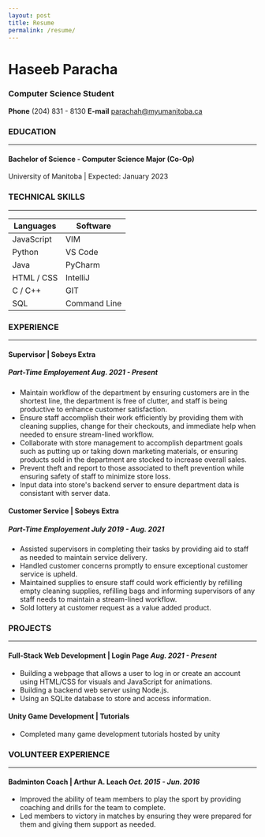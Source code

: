 ```yaml
---
layout: post
title: Resume
permalink: /resume/
---
```


# Haseeb Paracha
### Computer Science Student
**Phone** (204) 831 - 8130 **E-mail** parachah@myumanitoba.ca
### EDUCATION

---

#### Bachelor of Science - Computer Science Major (Co-Op)
University of Manitoba | Expected: January 2023

### TECHNICAL SKILLS

---

| Languages      | Software |
| ----------- | ----------- |
| JavaScript      | VIM       |
| Python   | VS Code        |
| Java      | PyCharm        |
| HTML / CSS   |    IntelliJ     |
| C / C++      | GIT       |
| SQL   | Command Line        |

### EXPERIENCE

---

#### Supervisor | Sobeys Extra
##### Part-Time Employement _Aug. 2021 - Present_

- Maintain workflow of the department by ensuring customers are in the shortest line, the department is free of clutter, and staff is being productive to enhance customer satisfaction.
- Ensure staff accomplish their work efficiently by providing them with cleaning supplies, change for their checkouts, and immediate help when needed to ensure stream-lined workflow.
- Collaborate with store management to accomplish department goals such as putting up or taking down marketing materials, or ensuring products sold in the department are stocked to increase overall sales.
- Prevent theft and report to those associated to theft prevention while ensuring safety of staff to minimize store loss.
- Input data into store's backend server to ensure department data is consistant with server data.

#### Customer Service | Sobeys Extra
##### Part-Time Employement _July 2019 - Aug. 2021_
- Assisted supervisors in completing their tasks by providing aid to staff as needed to maintain service delivery.
- Handled customer concerns promptly to ensure exceptional customer service is upheld.
- Maintained supplies to ensure staff could work efficiently by refilling empty cleaning supplies, refilling bags and informing
supervisors of any staff needs to maintain a stream-lined workflow.
- Sold lottery at customer request as a value added product.

### PROJECTS

---

#### Full-Stack Web Development | Login Page _Aug. 2021 - Present_
- Building a webpage that allows a user to log in or create an account using HTML/CSS for visuals and JavaScript for animations.
- Building a backend web server using Node.js.
- Using an SQLite database to store and access information.

#### Unity Game Development | Tutorials
- Completed many game development tutorials hosted by unity

### VOLUNTEER EXPERIENCE

---

#### Badminton Coach | Arthur A. Leach _Oct. 2015 - Jun. 2016_
- Improved the ability of team members to play the sport by providing coaching and drills for the team to complete.
- Led members to victory in matches by ensuring they were prepared for them and giving them support as needed.
